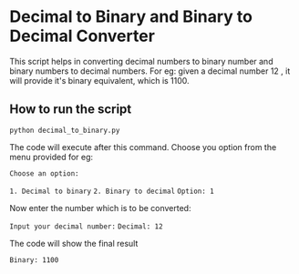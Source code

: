 # Decimal to Binary and Binary to Decimal Converter

This script helps in converting decimal numbers to binary number and binary numbers to decimal numbers. For eg: given a decimal number 12 , it will provide it's binary equivalent, which is 1100.

## How to run the script

`python decimal_to_binary.py`

The code will execute after this command. Choose you option from the menu provided for eg:

`Choose an option:`

`1. Decimal to binary`
`2. Binary to decimal`
`Option: 1`

Now enter the number which is to be converted:

`Input your decimal number:`
`Decimal: 12`

The code will show the final result

`Binary: 1100`
